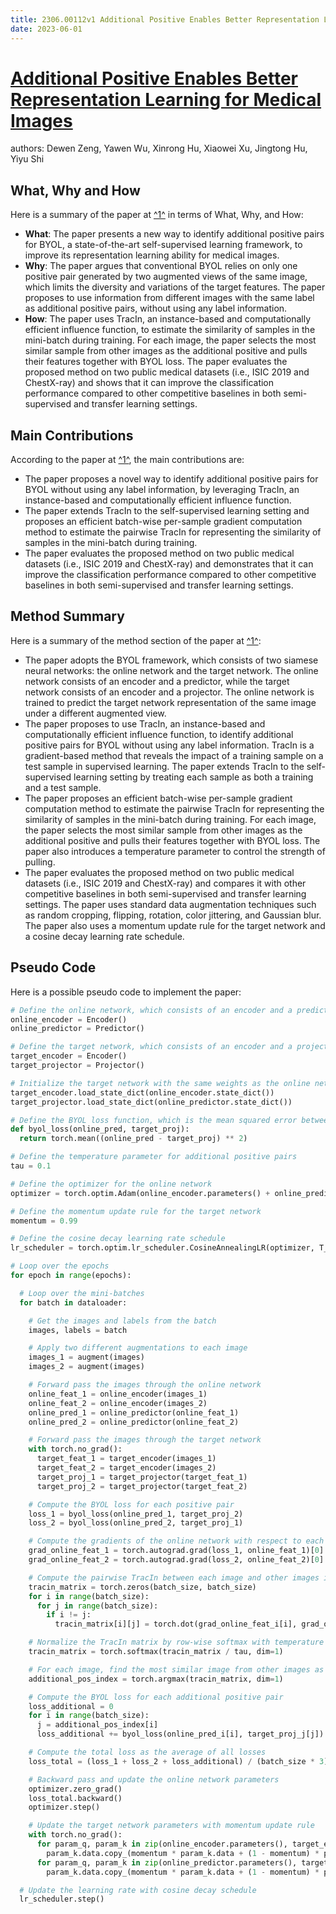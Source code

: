 ```yaml
---
title: 2306.00112v1 Additional Positive Enables Better Representation Learning for Medical Images
date: 2023-06-01
---
```


# [Additional Positive Enables Better Representation Learning for Medical Images](http://arxiv.org/abs/2306.00112v1)

authors: Dewen Zeng, Yawen Wu, Xinrong Hu, Xiaowei Xu, Jingtong Hu, Yiyu Shi


## What, Why and How

[1]: https://arxiv.org/pdf/2306.00112.pdf "arXiv:2306.00112v1 [cs.CV] 31 May 2023"
[2]: https://arxiv.org/abs/2306.00111 "[2306.00111] Broadband VLA Spectral Line Survey of a Sample ... - arXiv.org"
[3]: http://export.arxiv.org/abs/2306.00112 "[2306.00112] Additional Positive Enables Better Representation Learning ..."

Here is a summary of the paper at [^1^][1] in terms of What, Why, and How:

- **What**: The paper presents a new way to identify additional positive pairs for BYOL, a state-of-the-art self-supervised learning framework, to improve its representation learning ability for medical images.
- **Why**: The paper argues that conventional BYOL relies on only one positive pair generated by two augmented views of the same image, which limits the diversity and variations of the target features. The paper proposes to use information from different images with the same label as additional positive pairs, without using any label information.
- **How**: The paper uses TracIn, an instance-based and computationally efficient influence function, to estimate the similarity of samples in the mini-batch during training. For each image, the paper selects the most similar sample from other images as the additional positive and pulls their features together with BYOL loss. The paper evaluates the proposed method on two public medical datasets (i.e., ISIC 2019 and ChestX-ray) and shows that it can improve the classification performance compared to other competitive baselines in both semi-supervised and transfer learning settings.

## Main Contributions

[1]: https://arxiv.org/pdf/2306.00112.pdf "arXiv:2306.00112v1 [cs.CV] 31 May 2023"
[2]: https://arxiv.org/abs/2306.00111 "[2306.00111] Broadband VLA Spectral Line Survey of a Sample ... - arXiv.org"
[3]: http://export.arxiv.org/abs/2306.00112 "[2306.00112] Additional Positive Enables Better Representation Learning ..."

According to the paper at [^1^][1], the main contributions are:

- The paper proposes a novel way to identify additional positive pairs for BYOL without using any label information, by leveraging TracIn, an instance-based and computationally efficient influence function.
- The paper extends TracIn to the self-supervised learning setting and proposes an efficient batch-wise per-sample gradient computation method to estimate the pairwise TracIn for representing the similarity of samples in the mini-batch during training.
- The paper evaluates the proposed method on two public medical datasets (i.e., ISIC 2019 and ChestX-ray) and demonstrates that it can improve the classification performance compared to other competitive baselines in both semi-supervised and transfer learning settings.

## Method Summary

[1]: https://arxiv.org/pdf/2306.00112.pdf "arXiv:2306.00112v1 [cs.CV] 31 May 2023"
[2]: https://arxiv.org/abs/2306.00111 "[2306.00111] Broadband VLA Spectral Line Survey of a Sample ... - arXiv.org"
[3]: http://export.arxiv.org/abs/2306.00112 "[2306.00112] Additional Positive Enables Better Representation Learning ..."

Here is a summary of the method section of the paper at [^1^][1]:

- The paper adopts the BYOL framework, which consists of two siamese neural networks: the online network and the target network. The online network consists of an encoder and a predictor, while the target network consists of an encoder and a projector. The online network is trained to predict the target network representation of the same image under a different augmented view.
- The paper proposes to use TracIn, an instance-based and computationally efficient influence function, to identify additional positive pairs for BYOL without using any label information. TracIn is a gradient-based method that reveals the impact of a training sample on a test sample in supervised learning. The paper extends TracIn to the self-supervised learning setting by treating each sample as both a training and a test sample.
- The paper proposes an efficient batch-wise per-sample gradient computation method to estimate the pairwise TracIn for representing the similarity of samples in the mini-batch during training. For each image, the paper selects the most similar sample from other images as the additional positive and pulls their features together with BYOL loss. The paper also introduces a temperature parameter to control the strength of pulling.
- The paper evaluates the proposed method on two public medical datasets (i.e., ISIC 2019 and ChestX-ray) and compares it with other competitive baselines in both semi-supervised and transfer learning settings. The paper uses standard data augmentation techniques such as random cropping, flipping, rotation, color jittering, and Gaussian blur. The paper also uses a momentum update rule for the target network and a cosine decay learning rate schedule.

## Pseudo Code

Here is a possible pseudo code to implement the paper:

```python
# Define the online network, which consists of an encoder and a predictor
online_encoder = Encoder()
online_predictor = Predictor()

# Define the target network, which consists of an encoder and a projector
target_encoder = Encoder()
target_projector = Projector()

# Initialize the target network with the same weights as the online network
target_encoder.load_state_dict(online_encoder.state_dict())
target_projector.load_state_dict(online_predictor.state_dict())

# Define the BYOL loss function, which is the mean squared error between the online prediction and the target projection
def byol_loss(online_pred, target_proj):
  return torch.mean((online_pred - target_proj) ** 2)

# Define the temperature parameter for additional positive pairs
tau = 0.1

# Define the optimizer for the online network
optimizer = torch.optim.Adam(online_encoder.parameters() + online_predictor.parameters(), lr=0.01)

# Define the momentum update rule for the target network
momentum = 0.99

# Define the cosine decay learning rate schedule
lr_scheduler = torch.optim.lr_scheduler.CosineAnnealingLR(optimizer, T_max=100)

# Loop over the epochs
for epoch in range(epochs):

  # Loop over the mini-batches
  for batch in dataloader:

    # Get the images and labels from the batch
    images, labels = batch

    # Apply two different augmentations to each image
    images_1 = augment(images)
    images_2 = augment(images)

    # Forward pass the images through the online network
    online_feat_1 = online_encoder(images_1)
    online_feat_2 = online_encoder(images_2)
    online_pred_1 = online_predictor(online_feat_1)
    online_pred_2 = online_predictor(online_feat_2)

    # Forward pass the images through the target network
    with torch.no_grad():
      target_feat_1 = target_encoder(images_1)
      target_feat_2 = target_encoder(images_2)
      target_proj_1 = target_projector(target_feat_1)
      target_proj_2 = target_projector(target_feat_2)

    # Compute the BYOL loss for each positive pair
    loss_1 = byol_loss(online_pred_1, target_proj_2)
    loss_2 = byol_loss(online_pred_2, target_proj_1)

    # Compute the gradients of the online network with respect to each image
    grad_online_feat_1 = torch.autograd.grad(loss_1, online_feat_1)[0]
    grad_online_feat_2 = torch.autograd.grad(loss_2, online_feat_2)[0]

    # Compute the pairwise TracIn between each image and other images in the mini-batch
    tracin_matrix = torch.zeros(batch_size, batch_size)
    for i in range(batch_size):
      for j in range(batch_size):
        if i != j:
          tracin_matrix[i][j] = torch.dot(grad_online_feat_i[i], grad_online_feat_j[j])

    # Normalize the TracIn matrix by row-wise softmax with temperature tau
    tracin_matrix = torch.softmax(tracin_matrix / tau, dim=1)

    # For each image, find the most similar image from other images as the additional positive pair
    additional_pos_index = torch.argmax(tracin_matrix, dim=1)

    # Compute the BYOL loss for each additional positive pair
    loss_additional = 0
    for i in range(batch_size):
      j = additional_pos_index[i]
      loss_additional += byol_loss(online_pred_i[i], target_proj_j[j])

    # Compute the total loss as the average of all losses
    loss_total = (loss_1 + loss_2 + loss_additional) / (batch_size * 3)

    # Backward pass and update the online network parameters
    optimizer.zero_grad()
    loss_total.backward()
    optimizer.step()

    # Update the target network parameters with momentum update rule
    with torch.no_grad():
      for param_q, param_k in zip(online_encoder.parameters(), target_encoder.parameters()):
        param_k.data.copy_(momentum * param_k.data + (1 - momentum) * param_q.data)
      for param_q, param_k in zip(online_predictor.parameters(), target_projector.parameters()):
        param_k.data.copy_(momentum * param_k.data + (1 - momentum) * param_q.data)

  # Update the learning rate with cosine decay schedule
  lr_scheduler.step()
```